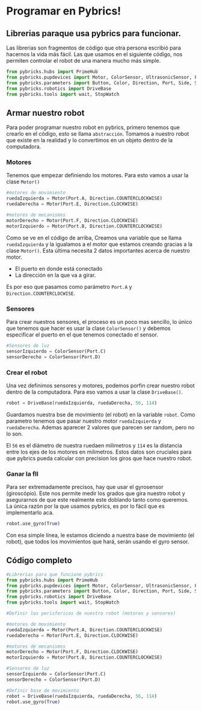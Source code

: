 # Programar en Pybrics!


## Librerias paraque usa pybrics para funcionar. 
Las librerias son fragmentos de código que otra persona escribió para hacernos la vida más fácil. Las que usamos en el siguiente código, nos permiten controlar el robot de una manera mucho más simple. 

```python
from pybricks.hubs import PrimeHub
from pybricks.pupdevices import Motor, ColorSensor, UltrasonicSensor, ForceSensor
from pybricks.parameters import Button, Color, Direction, Port, Side, Stop
from pybricks.robotics import DriveBase
from pybricks.tools import wait, StopWatch
```
## Armar nuestro robot
Para poder programar nuestro robot en pybrics, primero tenemos que crearlo en el código, esto se llama `abstracción`. Tomamos a nuestro robot que existe en la realidad y lo convertimos en un objeto dentro de la computadora.


### Motores
Tenemos que empezar definiendo los motores. Para esto vamos a usar la clase `Motor()`

```python
#motores de movimiento
ruedaIzquierda = Motor(Port.A, Direction.COUNTERCLOCKWISE)
ruedaDerecha = Motor(Port.E, Direction.CLOCKWISE)

#motores de mecanismos
motorDerecho = Motor(Port.F, Direction.CLOCKWISE)
motorIzquierdo = Motor(Port.B, Direction.COUNTERCLOCKWISE)
```
Como se ve en el código de arriba, Creamos una variable que se llama `ruedaIzquierda` y la igualamos a el motor que estamos creando gracias a la clase `Motor()`. Esta última necesita 2 datos importantes acerca de nuestro motor. 
* El puerto en donde está conectado
* La dirección en la que va a girar.

Es por eso que pasamos como parámetro `Port.A` y `Direction.COUNTERCLOCWISE`. 

### Sensores
Para crear nuestros sensores, el proceso es un poco mas sencillo, lo único que tenemos que hacer es usar la clase `ColorSensor()` y debemos especificar el puerto en el que tenemos conectado el sensor.
```python
#Sensores de luz
sensorIzquierdo = ColorSensor(Port.C)
sensorDerecho = ColorSensor(Port.D)
```

### Crear el robot
Una vez definimos sensores y motores, podemos porfin crear nuestro robot dentro de la computadora. Para eso vamos a usar la  clase `DriveBase()`.

```python
robot = DriveBase(ruedaIzquierda, ruedaDerecha, 56, 114)
```
Guardamos nuestra bse de movimiento (el robot) en la variable `robot`. Como parametro tenemos que pasar nuestro motor `ruedaIzquierda` y `ruedaDerecha`. Ademas aparecer 2 valores que parecen ser random, pero no lo son.

El `56` es el diámetro de nuestra ruedaen milimetros y `114` es la distancia entre los ejes de los motores en milimetros. Estos datos son cruciales para que pybrics pueda calcular con precision los giros que hace nuestro robot.

### Ganar la fll
Para ser extremadamente precisos, hay que usar el gyrosensor (giroscópio). Este nos permite medir los grados que gira nuestro robot y asegurarnos de que este realmente este doblando tanto como queremos. La única razón por la que usamos pybrics, es por lo fácil que es implementarlo aca.

```python
robot.use_gyro(True)
```

Con esa simple línea, le estamos diciendo a nuestra base de movimiento (el robot), que todos los movimientos que hará, serán usando el gyro sensor.

## Código completo
```python
#Librerias para que funcione pybrics
from pybricks.hubs import PrimeHub
from pybricks.pupdevices import Motor, ColorSensor, UltrasonicSensor, ForceSensor
from pybricks.parameters import Button, Color, Direction, Port, Side, Stop
from pybricks.robotics import DriveBase
from pybricks.tools import wait, StopWatch

#Definir los perisfericos de nuestro robot (motores y sensores)

#motores de movimiento
ruedaIzquierda = Motor(Port.A, Direction.COUNTERCLOCKWISE)
ruedaDerecha = Motor(Port.E, Direction.CLOCKWISE)

#motores de mecanismos
motorDerecho = Motor(Port.F, Direction.CLOCKWISE)
motorIzquierdo = Motor(Port.B, Direction.COUNTERCLOCKWISE)

#Sensores de luz
sensorIzquierdo = ColorSensor(Port.C)
sensorDerecho = ColorSensor(Port.D)

#Definir base de movimiento
robot = DriveBase(ruedaIzquierda, ruedaDerecha, 56, 114)
robot.use_gyro(True)
```



